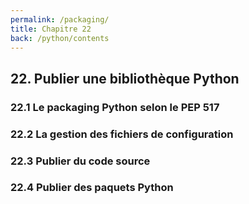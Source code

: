 ```yaml
---
permalink: /packaging/
title: Chapitre 22
back: /python/contents
---
```


## 22. Publier une bibliothèque Python

### 22.1 Le packaging Python selon le PEP 517

### 22.2 La gestion des fichiers de configuration

### 22.3 Publier du code source

### 22.4 Publier des paquets Python
